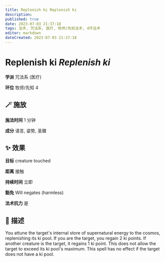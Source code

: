 ```yaml
---
title: Replenish ki Replenish ki
description: 
published: true
date: 2023-07-03 21:37:18
tags: 法术, 咒法系, 医疗, 牧师/先知法术, 4环法术
editor: markdown
dateCreated: 2023-07-03 21:37:18
---
```


# **Replenish ki** *Replenish ki*

**学派** 咒法系 (医疗) 

**环位** 牧师/先知 4

## 🪄 施放

**施法时间** 1 分钟

**成分** 语言, 姿势, 圣徽

## ✨ 效果 

**目标** creature touched 

**距离** 接触  

**持续时间** 立即 

**豁免** Will negates (harmless)

**法术抗力** 是

## 📖 描述

You attune the target's internal store of supernatural energy to the cosmos, replenishing its ki pool. If you are the target, you regain 2 ki points. If another creature is the target, it regains 1 ki point. This does not allow the target to exceed its ki pool's maximum. This spell has no effect if the target does not have a ki pool.
    